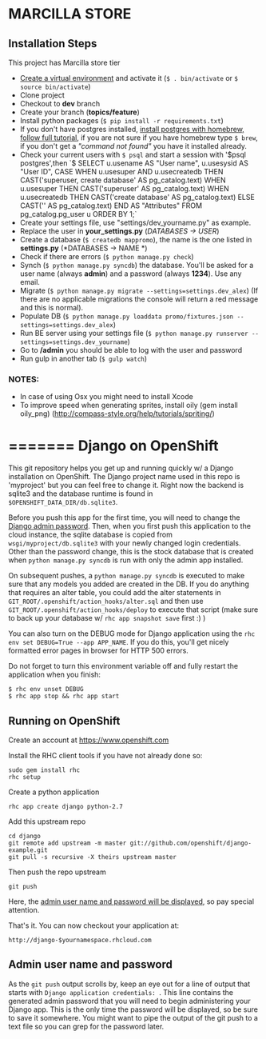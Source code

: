 MARCILLA STORE
==============

Installation Steps
------

This project has Marcilla store tier

* [Create a virtual environment](http://desarrolloweblibre.com/por-que-usar-virtualenv/) and activate it (`$ . bin/activate` or `$ source bin/activate`)
* Clone project
* Checkout to **dev** branch
* Create your branch (**topics/feature**)
* Install python packages (`$ pip install -r requirements.txt`)
* If you don't have postgres installed, [install postgres with homebrew, follow full tutorial](http://www.moncefbelyamani.com/how-to-install-postgresql-on-a-mac-with-homebrew-and-lunchy/), if you are not sure if you have homebrew type `$ brew`, if you don't get a *"command not found"* you have it installed already.
* Check your current users with `$ psql` and start a session with '$psql postgres',then `$ SELECT u.usename AS "User name", u.usesysid AS "User ID", CASE WHEN u.usesuper AND u.usecreatedb THEN CAST('superuser, create database' AS pg_catalog.text) WHEN u.usesuper THEN CAST('superuser' AS pg_catalog.text) WHEN u.usecreatedb THEN CAST('create database' AS pg_catalog.text) ELSE CAST('' AS pg_catalog.text) END AS "Attributes" FROM pg_catalog.pg_user u ORDER BY 1;`
* Create your settings file, use "settings/dev_yourname.py" as example.
* Replace the user in **your_settings.py**  (*DATABASES -> USER*)
* Create a database (`$ createdb mappromo`), the name is the one listed in **settings.py** (*DATABASES -> NAME *) 
* Check if there are errors (`$ python manage.py check`)
* Synch (`$ python manage.py syncdb`) the database. You'll be asked for a user name (always **admin**) and a password (always **1234**). Use any email.
* Migrate (`$ python manage.py migrate --settings=settings.dev_alex`) (If there are no applicable migrations the console will return a red message and this is normal).
* Populate DB (`$ python manage.py loaddata promo/fixtures.json --settings=settings.dev_alex`)
* Run BE server using your settings file (`$ python manage.py runserver --settings=settings.dev_yourname`)
* Go to **/admin** you should be able to log with the user and password
* Run gulp in another tab (`$ gulp watch`)


### NOTES:
* In case of using Osx you might need to install Xcode
* To improve speed when generating sprites, install oily (gem install oily_png) (http://compass-style.org/help/tutorials/spriting/)

=======
Django on OpenShift
===================

This git repository helps you get up and running quickly w/ a Django
installation on OpenShift.  The Django project name used in this repo
is 'myproject' but you can feel free to change it.  Right now the
backend is sqlite3 and the database runtime is found in
`$OPENSHIFT_DATA_DIR/db.sqlite3`.

Before you push this app for the first time, you will need to change
the [Django admin password](#admin-user-name-and-password).
Then, when you first push this
application to the cloud instance, the sqlite database is copied from
`wsgi/myproject/db.sqlite3` with your newly changed login
credentials. Other than the password change, this is the stock
database that is created when `python manage.py syncdb` is run with
only the admin app installed.

On subsequent pushes, a `python manage.py syncdb` is executed to make
sure that any models you added are created in the DB.  If you do
anything that requires an alter table, you could add the alter
statements in `GIT_ROOT/.openshift/action_hooks/alter.sql` and then use
`GIT_ROOT/.openshift/action_hooks/deploy` to execute that script (make
sure to back up your database w/ `rhc app snapshot save` first :) )

You can also turn on the DEBUG mode for Django application using the
`rhc env set DEBUG=True --app APP_NAME`. If you do this, you'll get
nicely formatted error pages in browser for HTTP 500 errors.

Do not forget to turn this environment variable off and fully restart
the application when you finish:

```
$ rhc env unset DEBUG
$ rhc app stop && rhc app start
```

Running on OpenShift
--------------------

Create an account at https://www.openshift.com

Install the RHC client tools if you have not already done so:
    
    sudo gem install rhc
    rhc setup

Create a python application

    rhc app create django python-2.7

Add this upstream repo

    cd django
    git remote add upstream -m master git://github.com/openshift/django-example.git
    git pull -s recursive -X theirs upstream master

Then push the repo upstream

    git push

Here, the [admin user name and password will be displayed](#admin-user-name-and-password), so pay
special attention.
	
That's it. You can now checkout your application at:

    http://django-$yournamespace.rhcloud.com

Admin user name and password
----------------------------
As the `git push` output scrolls by, keep an eye out for a
line of output that starts with `Django application credentials: `. This line
contains the generated admin password that you will need to begin
administering your Django app. This is the only time the password
will be displayed, so be sure to save it somewhere. You might want 
to pipe the output of the git push to a text file so you can grep for
the password later.


